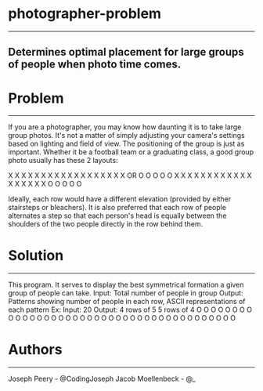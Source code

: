 # photographer-problem
---
## Determines optimal placement for large groups of people when photo time comes.

# Problem
---
If you are a photographer, you may know how daunting it is to take large group photos. It's not a matter of simply adjusting your camera's settings based on lighting and field of view.
The positioning of the group is just as important. Whether it be a football team or a graduating class, a good group photo usually has these 2 layouts:

X X X X X X                    X X X X X X
 X X X X X X         OR         O O O O O
X X X X X X                    X X X X X X
 X X X X X X                    O O O O O

Ideally, each row would have a different elevation (provided by either stairsteps or bleachers).
It is also preferred that each row of people alternates a step so that each person's head is equally between the shoulders of the two people directly in the row behind them.

# Solution
---
This program. It serves to display the best symmetrical formation a given group of people can take.
Input: Total number of people in group
Output: Patterns showing number of people in each row, ASCII representations of each pattern
Ex: Input: 20
Output:    4 rows of 5                       5 rows of 4
           O O O O O                          O O O O
            O O O O O                          O O O O
           O O O O O                          O O O O
            O O O O O                          O O O O
                                              O O O O
# Authors
---
Joseph Peery - @CodingJoseph
Jacob Moellenbeck - @_

